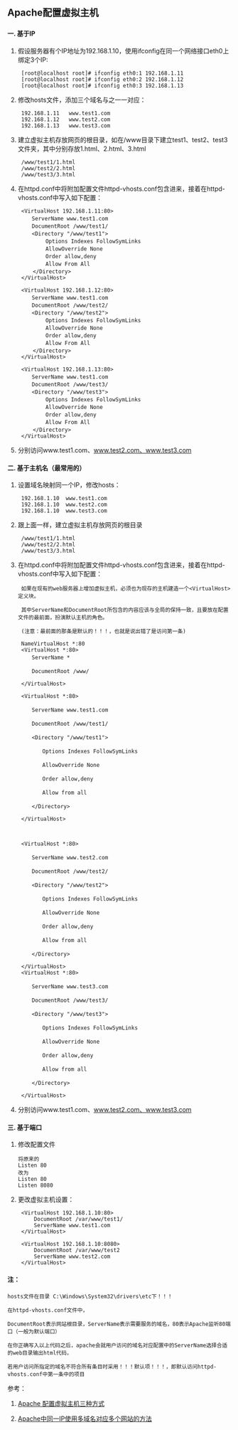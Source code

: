## Apache配置虚拟主机
###

#### 一. 基于IP
 
1. 假设服务器有个IP地址为192.168.1.10，使用ifconfig在同一个网络接口eth0上绑定3个IP:


		[root@localhost root]# ifconfig eth0:1 192.168.1.11
		[root@localhost root]# ifconfig eth0:2 192.168.1.12
		[root@localhost root]# ifconfig eth0:3 192.168.1.13

2. 修改hosts文件，添加三个域名与之一一对应：

		192.168.1.11   www.test1.com
		192.168.1.12   www.test2.com
		192.168.1.13   www.test3.com

3. 建立虚拟主机存放网页的根目录，如在/www目录下建立test1、test2、test3文件夹，其中分别存放1.html、2.html、3.html

		/www/test1/1.html
		/www/test2/2.html
		/www/test3/3.html

4. 在httpd.conf中将附加配置文件httpd-vhosts.conf包含进来，接着在httpd-vhosts.conf中写入如下配置：
   
		<VirtualHost 192.168.1.11:80>
		　　ServerName www.test1.com
		　　DocumentRoot /www/test1/
		　　<Directory "/www/test1">
		 　　　　Options Indexes FollowSymLinks
		　　　　 AllowOverride None
		　　　　 Order allow,deny
		　　 　　Allow From All
		 　 </Directory>
		</VirtualHost>
		
		<VirtualHost 192.168.1.12:80>
		　　ServerName www.test1.com
		　　DocumentRoot /www/test2/
		　　<Directory "/www/test2">
		 　　　　Options Indexes FollowSymLinks
		　　　　 AllowOverride None
		　　　　 Order allow,deny
		　　 　　Allow From All
		 　 </Directory>
		</VirtualHost>
		
		<VirtualHost 192.168.1.13:80>
		　　ServerName www.test1.com
		　　DocumentRoot /www/test3/
		　　<Directory "/www/test3">
		 　　　　Options Indexes FollowSymLinks
		　　　　 AllowOverride None
		　　　　 Order allow,deny
		　　 　　Allow From All
		 　 </Directory>
		</VirtualHost>

5. 分别访问www.test1.com、www.test2.com、www.test3.com

#### 二. 基于主机名（最常用的）

1. 设置域名映射同一个IP，修改hosts：
		
		192.168.1.10  www.test1.com
		192.168.1.10  www.test2.com
		192.168.1.10  www.test3.com

2. 跟上面一样，建立虚拟主机存放网页的根目录

		/www/test1/1.html
		/www/test2/2.html
		/www/test3/3.html

3. 在httpd.conf中将附加配置文件httpd-vhosts.conf包含进来，接着在httpd-vhosts.conf中写入如下配置：

        如果在现有的web服务器上增加虚拟主机，必须也为现存的主机建造一个<VirtualHost>定义块。

		其中ServerName和DocumentRoot所包含的内容应该与全局的保持一致，且要放在配置文件的最前面，扮演默认主机的角色。

		(注意：最前面的那条是默认的！！！，也就是说出错了是访问第一条)

		NameVirtualHost *:80
		<VirtualHost *:80>  
		　　ServerName *
		
		　　DocumentRoot /www/ 
		
		</VirtualHost>
		
		<VirtualHost *:80>
		
		　　ServerName www.test1.com
		
		　　DocumentRoot /www/test1/
		
		　　<Directory "/www/test1">
		
		　　　　Options Indexes FollowSymLinks
		
		　　　　AllowOverride None
		
		　　　　Order allow,deny
		
		　　　　Allow from all
		
		　　</Directory>
		
		</VirtualHost> 
		
		 
		
		<VirtualHost *:80>
		
		　　ServerName www.test2.com
		
		　　DocumentRoot /www/test2/
		
		　　<Directory "/www/test2">
		
		　　　　Options Indexes FollowSymLinks
		
		　　　　AllowOverride None
		
		　　　　Order allow,deny
		
		　　　　Allow from all
		
		　　</Directory>
		
		</VirtualHost>
		<VirtualHost *:80>
		
		　　ServerName www.test3.com
		
		　　DocumentRoot /www/test3/
		
		　　<Directory "/www/test3">
		
		　　　　Options Indexes FollowSymLinks
		
		　　　　AllowOverride None
		
		　　　　Order allow,deny
		
		　　　　Allow from all
		
		　　</Directory>
		
		</VirtualHost>

4. 分别访问www.test1.com、www.test2.com、www.test3.com


#### 三. 基于端口

1.  修改配置文件
		　　	

		将原来的
		Listen 80
		改为
		Listen 80
		Listen 8080

2. 更改虚拟主机设置：

		<VirtualHost 192.168.1.10:80>
		    DocumentRoot /var/www/test1/
		    ServerName www.test1.com
		</VirtualHost>
		
		<VirtualHost 192.168.1.10:8080>
		    DocumentRoot /var/www/test2
		    ServerName www.test2.com
		</VirtualHost>


#### 注：

    hosts文件在目录 C:\Windows\System32\drivers\etc下！！！

	在httpd-vhosts.conf文件中，

	DocumentRoot表示网站根目录，ServerName表示需要服务的域名，80表示Apache监听80端口（一般为默认端口）

	在你正确写入以上代码之后，apache会就用户访问的域名对应配置中的ServerName选择合适的web目录输出html代码，

	若用户访问所指定的域名不符合所有条目时采用！！！默认项！！！，即默认访问httpd-vhosts.conf中第一条中的项目

参考：

1. [Apache 配置虚拟主机三种方式](http://www.cnblogs.com/hi-bazinga/archive/2012/04/23/2466605.html)

2. [Apache中同一IP使用多域名对应多个网站的方法](http://blog.csdn.net/zhanglei5415/article/details/6821066)